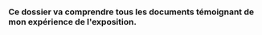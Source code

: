 <h3>Ce dossier va comprendre tous les documents témoignant de mon expérience de l'exposition.</h3>

